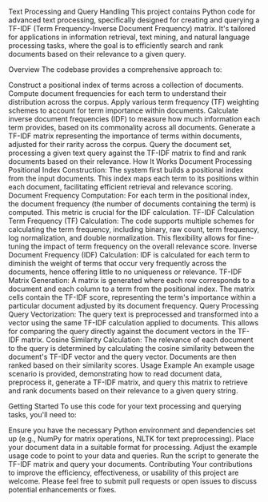 Text Processing and Query Handling
This project contains Python code for advanced text processing, specifically designed for creating and querying a TF-IDF (Term Frequency-Inverse Document Frequency) matrix. It's tailored for applications in information retrieval, text mining, and natural language processing tasks, where the goal is to efficiently search and rank documents based on their relevance to a given query.

Overview
The codebase provides a comprehensive approach to:

Construct a positional index of terms across a collection of documents.
Compute document frequencies for each term to understand their distribution across the corpus.
Apply various term frequency (TF) weighting schemes to account for term importance within documents.
Calculate inverse document frequencies (IDF) to measure how much information each term provides, based on its commonality across all documents.
Generate a TF-IDF matrix representing the importance of terms within documents, adjusted for their rarity across the corpus.
Query the document set, processing a given text query against the TF-IDF matrix to find and rank documents based on their relevance.
How It Works
Document Processing
Positional Index Construction: The system first builds a positional index from the input documents. This index maps each term to its positions within each document, facilitating efficient retrieval and relevance scoring.
Document Frequency Computation: For each term in the positional index, the document frequency (the number of documents containing the term) is computed. This metric is crucial for the IDF calculation.
TF-IDF Calculation
Term Frequency (TF) Calculation: The code supports multiple schemes for calculating the term frequency, including binary, raw count, term frequency, log normalization, and double normalization. This flexibility allows for fine-tuning the impact of term frequency on the overall relevance score.
Inverse Document Frequency (IDF) Calculation: IDF is calculated for each term to diminish the weight of terms that occur very frequently across the documents, hence offering little to no uniqueness or relevance.
TF-IDF Matrix Generation: A matrix is generated where each row corresponds to a document and each column to a term from the positional index. The matrix cells contain the TF-IDF score, representing the term's importance within a particular document adjusted by its document frequency.
Query Processing
Query Vectorization: The query text is preprocessed and transformed into a vector using the same TF-IDF calculation applied to documents. This allows for comparing the query directly against the document vectors in the TF-IDF matrix.
Cosine Similarity Calculation: The relevance of each document to the query is determined by calculating the cosine similarity between the document's TF-IDF vector and the query vector. Documents are then ranked based on their similarity scores.
Usage Example
An example usage scenario is provided, demonstrating how to read document data, preprocess it, generate a TF-IDF matrix, and query this matrix to retrieve and rank documents based on their relevance to a given query string.

Getting Started
To use this code for your text processing and querying tasks, you'll need to:

Ensure you have the necessary Python environment and dependencies set up (e.g., NumPy for matrix operations, NLTK for text preprocessing).
Place your document data in a suitable format for processing.
Adjust the example usage code to point to your data and queries.
Run the script to generate the TF-IDF matrix and query your documents.
Contributing
Your contributions to improve the efficiency, effectiveness, or usability of this project are welcome. Please feel free to submit pull requests or open issues to discuss potential enhancements or fixes.
